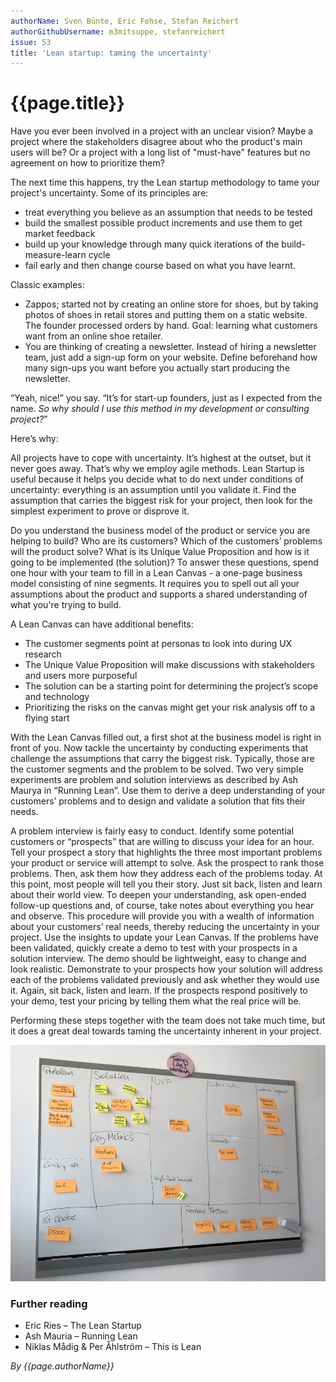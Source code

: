 ```yaml
---
authorName: Sven Bünte, Eric Fehse, Stefan Reichert
authorGithubUsername: m3mitsuppe, stefanreichert
issue: 53
title: 'Lean startup: taming the uncertainty'
---
```

# {{page.title}}

Have you ever been involved in a project with an unclear vision? Maybe a project where the stakeholders disagree about who the product's main users will be? Or a project with a long list of "must-have" features but no agreement on how to prioritize them? 

The next time this happens, try the Lean startup methodology to tame your project's uncertainty. Some of its principles are:

* treat everything you believe as an assumption that needs to be tested
* build the smallest possible product increments and use them to get market feedback
* build up your knowledge through many quick iterations of the build-measure-learn cycle
* fail early and then change course based on what you have learnt.

Classic examples: 

* Zappos; started not by creating an online store for shoes, but by taking photos of shoes in retail stores and putting them on a static website. The founder processed orders by hand. Goal: learning what customers want from an online shoe retailer.
* You are thinking of creating a newsletter. Instead of hiring a newsletter team, just add a sign-up form on your website. Define beforehand how many sign-ups you want before you actually start producing the newsletter.

“Yeah, nice!” you say. “It’s for start-up founders, just as I expected from the name. *So why should I use this method in my development or consulting project?*”

Here’s why:

All projects have to cope with uncertainty. It’s highest at the outset, but it never goes away. That’s why we employ agile methods. Lean Startup is useful because it helps you decide what to do next under conditions of uncertainty: everything is an assumption until you validate it. Find the assumption that carries the biggest risk for your project, then look for the simplest experiment to prove or disprove it.

Do you understand the business model of the product or service you are helping to build? Who are its customers? Which of the customers’ problems will the product solve? What is its Unique Value Proposition and how is it going to be implemented (the solution)? To answer these questions, spend one hour with your team to fill in a Lean Canvas - a one-page business model consisting of nine segments. It requires you to spell out all your assumptions about the product and supports a shared understanding of what you're trying to build.

A Lean Canvas can have additional benefits:

* The customer segments point at personas to look into during UX research 
* The Unique Value Proposition will make discussions with stakeholders and users more purposeful 
* The solution can be a starting point for determining the project’s scope and technology 
* Prioritizing the risks on the canvas might get your risk analysis off to a flying start 

With the Lean Canvas filled out, a first shot at the business model is right in front of you. Now tackle the uncertainty by conducting experiments that challenge the assumptions that carry the biggest risk. Typically, those are the customer segments and the problem to be solved. Two very simple experiments are problem and solution interviews as described by Ash Maurya in “Running Lean”. Use them to derive a deep understanding of your customers’ problems and to design and validate a solution that fits their needs.

A problem interview is fairly easy to conduct. Identify some potential customers or “prospects” that are willing to discuss your idea for an hour. Tell your prospect a story that highlights the three most important problems your product or service will attempt to solve. Ask the prospect to rank those problems. Then, ask them how they address each of the problems today. At this point, most people will tell you their story. Just sit back, listen and learn about their world view. To deepen your understanding, ask open-ended follow-up questions and, of course, take notes about everything you hear and observe. This procedure will provide you with a wealth of information about your customers’ real needs, thereby reducing the uncertainty in your project. Use the insights to update your Lean Canvas.
If the problems have been validated, quickly create a demo to test with your prospects in a solution interview. The demo should be lightweight, easy to change and look realistic. Demonstrate to your prospects how your solution will address each of the problems validated previously and ask whether they would use it. Again, sit back, listen and learn. If the prospects respond positively to your demo, test your pricing by telling them what the real price will be. 

Performing these steps together with the team does not take much time, but it does a great deal towards taming the uncertainty inherent in your project.


![Lean Canvas for this article](./lean-startup/lean-canvas.png)

### Further reading

* Eric Ries – The Lean Startup
* Ash Mauria – Running Lean
* Niklas Mådig & Per Åhlström – This is Lean


*By {{page.authorName}}*
